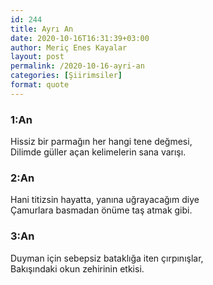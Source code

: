 ```yaml
---
id: 244
title: Ayrı An
date: 2020-10-16T16:31:39+03:00
author: Meriç Enes Kayalar
layout: post
permalink: /2020-10-16-ayri-an
categories: [Şiirimsiler]
format: quote
---
```


### 1:An

Hissiz bir parmağın her hangi tene değmesi,<br/>
Dilimde güller açan kelimelerin sana varışı.

### 2:An

Hani titizsin hayatta, yanına uğrayacağım diye<br/>
Çamurlara basmadan önüme taş atmak gibi.

### 3:An

Duyman için sebepsiz bataklığa iten çırpınışlar,<br/>
Bakışındaki okun zehirinin etkisi.